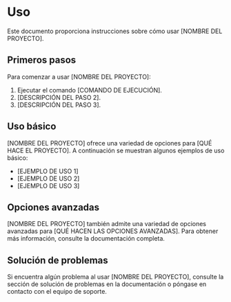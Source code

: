 # Uso

Este documento proporciona instrucciones sobre cómo usar [NOMBRE DEL PROYECTO].

## Primeros pasos

Para comenzar a usar [NOMBRE DEL PROYECTO]:

1. Ejecutar el comando [COMANDO DE EJECUCIÓN].
2. [DESCRIPCIÓN DEL PASO 2].
3. [DESCRIPCIÓN DEL PASO 3].

## Uso básico

[NOMBRE DEL PROYECTO] ofrece una variedad de opciones para [QUÉ HACE EL PROYECTO]. A continuación se muestran algunos ejemplos de uso básico:

* [EJEMPLO DE USO 1]
* [EJEMPLO DE USO 2]
* [EJEMPLO DE USO 3]

## Opciones avanzadas

[NOMBRE DEL PROYECTO] también admite una variedad de opciones avanzadas para [QUÉ HACEN LAS OPCIONES AVANZADAS]. Para obtener más información, consulte la documentación completa.

## Solución de problemas

Si encuentra algún problema al usar [NOMBRE DEL PROYECTO], consulte la sección de solución de problemas en la documentación o póngase en contacto con el equipo de soporte.
